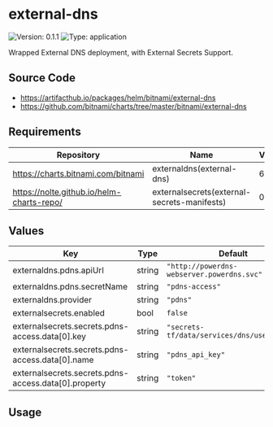 # external-dns

![Version: 0.1.1](https://img.shields.io/badge/Version-0.1.1-informational?style=flat-square) ![Type: application](https://img.shields.io/badge/Type-application-informational?style=flat-square)

Wrapped External DNS deployment, with External Secrets Support.

## Source Code

* <https://artifacthub.io/packages/helm/bitnami/external-dns>
* <https://github.com/bitnami/charts/tree/master/bitnami/external-dns>

## Requirements

| Repository | Name | Version |
|------------|------|---------|
| https://charts.bitnami.com/bitnami | externaldns(external-dns) | 6.2.4 |
| https://nolte.github.io/helm-charts-repo/ | externalsecrets(external-secrets-manifests) | 0.1.2 |

## Values

| Key | Type | Default | Description |
|-----|------|---------|-------------|
| externaldns.pdns.apiUrl | string | `"http://powerdns-webserver.powerdns.svc"` |  |
| externaldns.pdns.secretName | string | `"pdns-access"` |  |
| externaldns.provider | string | `"pdns"` |  |
| externalsecrets.enabled | bool | `false` |  |
| externalsecrets.secrets.pdns-access.data[0].key | string | `"secrets-tf/data/services/dns/users/root"` |  |
| externalsecrets.secrets.pdns-access.data[0].name | string | `"pdns_api_key"` |  |
| externalsecrets.secrets.pdns-access.data[0].property | string | `"token"` |  |

## Usage

